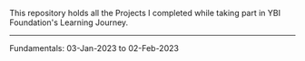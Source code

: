 This repository holds all the Projects I completed while taking part in YBI Foundation's Learning Journey.

--------------------------------------------------------
Fundamentals: 03-Jan-2023 to 02-Feb-2023
